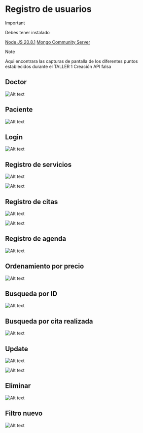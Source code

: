 # Registro de usuarios

> [!IMPORTANT]
>
> Debes tener instalado
>
>[Node JS 20.8.1](https://nodejs.org/dist/v20.8.1/node-v20.8.1-x64.msi)
>[Mongo Community Server](https://www.mongodb.com/try/download/community)

> [!NOTE]
> 
>Aqui encontrara las capturas de pantalla de los diferentes puntos establecidos durante el TALLER 1 Creación API falsa

## Doctor
![Alt text](img/image-1.png)

## Paciente
![Alt text](img/image-2.png)

## Login
![Alt text](img/image-3.png)

## Registro de servicios
![Alt text](img/image-4.png)

![Alt text](img/image-5.png)

## Registro de citas
![Alt text](img/image-6.png)

![Alt text](img/image-7.png)

## Registro de agenda
![Alt text](img/image-8.png)

## Ordenamiento por precio
![Alt text](img/image-9.png)

## Busqueda por ID
![Alt text](img/image-10.png)

## Busqueda por cita realizada
![Alt text](img/image-11.png)

## Update
![Alt text](img/image-12.png)

![Alt text](img/image-13.png)

## Eliminar
![Alt text](img/image-14.png)

## Filtro nuevo
![Alt text](img/image-15.png)